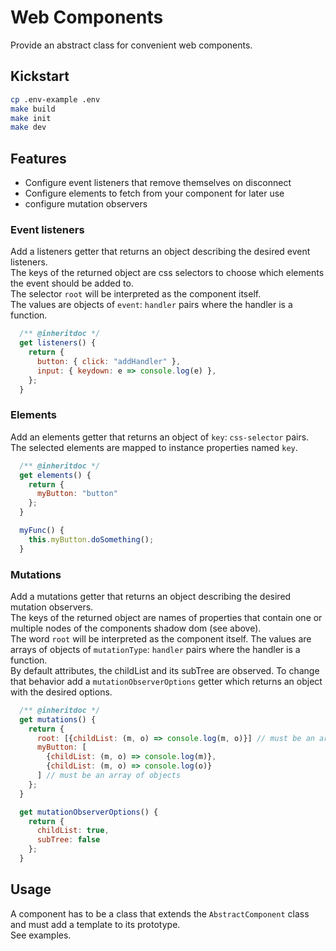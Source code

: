 # Web Components

Provide an abstract class for convenient web components.

## Kickstart

```bash
cp .env-example .env
make build
make init
make dev
```

## Features

- Configure event listeners that remove themselves on disconnect
- Configure elements to fetch from your component for later use
- configure mutation observers

### Event listeners

Add a listeners getter that returns an object describing the desired event listeners.  
The keys of the returned object are css selectors to choose which elements the event should be added to.  
The selector `root` will be interpreted as the component itself.  
The values are objects of `event`: `handler` pairs where the handler is a function.

```javascript
  /** @inheritdoc */
  get listeners() {
    return {
      button: { click: "addHandler" },
      input: { keydown: e => console.log(e) },
    };
  }
```

### Elements

Add an elements getter that returns an object of `key`: `css-selector` pairs.  
The selected elements are mapped to instance properties named `key`.

```javascript
  /** @inheritdoc */
  get elements() {
    return {
      myButton: "button"
    };
  }

  myFunc() {
    this.myButton.doSomething();
  }
```

### Mutations

Add a mutations getter that returns an object describing the desired mutation observers.  
The keys of the returned object are names of properties that contain one or multiple nodes of the components shadow dom (see above).  
The word `root` will be interpreted as the component itself.
The values are arrays of objects of `mutationType`: `handler` pairs where the handler is a function.  
By default attributes, the childList and its subTree are observed. To change that behavior add a `mutationObserverOptions` getter which returns an object with the desired options.

```javascript
  /** @inheritdoc */
  get mutations() {
    return {
      root: [{childList: (m, o) => console.log(m, o)}] // must be an array of objects
      myButton: [
        {childList: (m, o) => console.log(m)},
        {childList: (m, o) => console.log(o)}
      ] // must be an array of objects
    };
  }

  get mutationObserverOptions() {
    return {
      childList: true,
      subTree: false
    };
  }
```

## Usage

A component has to be a class that extends the `AbstractComponent` class and must add a template to its prototype.  
See examples.
